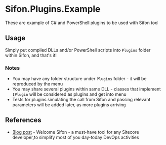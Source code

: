 # Sifon.Plugins.Example
These are example of C# and PowerShell plugins to be used with Sifon tool

## Usage

Simply put compiled DLLs and/or PowerShell scripts into `Plugins` folder within Sifon, and that's it!

### Notes

- You may have any folder structure under `Plugins` folder - it will be reproduced by the menu
- You may share several plugins within same DLL - classes that implement `IPlugin` will be considered as plugins and get into menu
- Tests for plugins simulating the call from Sifon and passing relevant parameters will be added later, as more plugins arriving


## References

* [Blog post](http://blog.MartinMiles.net/post/welcome-sifon-a-must-have-tool-for-any-sitecore-developer-to-simplify-most-of-you-day-today-devops-activities) - Welcome Sifon - a must-have tool for any Sitecore developer,to simplify most of you day-today DevOps activities